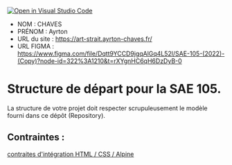 [![Open in Visual Studio Code](https://classroom.github.com/assets/open-in-vscode-c66648af7eb3fe8bc4f294546bfd86ef473780cde1dea487d3c4ff354943c9ae.svg)](https://classroom.github.com/online_ide?assignment_repo_id=9704266&assignment_repo_type=AssignmentRepo)
- NOM : CHAVES
- PRÉNOM : Ayrton
- URL du site : https://art-strait.ayrton-chaves.fr/
- URL FIGMA : https://www.figma.com/file/Dqtt9YCCD9jgqAlGq4L52l/SAE-105-(2022)-(Copy)?node-id=322%3A1210&t=rXYgnHC6qH6DzDyB-0

# Structure de départ pour la SAE 105.

La structure de votre projet doit respecter scrupuleusement le modèle fourni dans ce dépôt (Repository).

## Contraintes :
[contraites d'intégration HTML / CSS / Alpine](https://moodle.univ-fcomte.fr/mod/page/view.php?id=645799)
